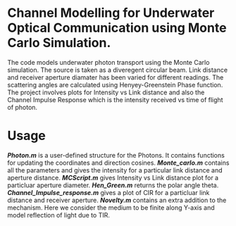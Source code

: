 # Channel Modelling for Underwater Optical Communication using Monte Carlo Simulation.
The code models underwater photon transport using the Monte Carlo simulation. The source is taken as a diveregent circular beam. Link distance and receiver aperture 
diamater has been varied for different readings. The scattering angles are calculated using Henyey-Greenstein Phase function. The project involves plots for Intensity
vs Link distance and also the Channel Impulse Response which is the intensity received vs time of flight of photon.
# Usage
***Photon.m*** is a user-defined structure for the Photons. It contains functions for updating the coordinates and direction cosines. 
***Monte_carlo.m*** contains all the parameters and gives the intensity for a particular link distance and aperture distance.
***MCScript.m*** gives Intensity vs Link distance plot for a particluar aperture diameter.
***Hen_Green.m*** returns the polar angle theta.
***Channel_Impulse_response.m*** gives a plot of CIR for a particluar link distance and receiver aperture.
***Novelty.m*** contains an extra addition to the mechanism. Here we consider the medium to be finite along Y-axis and model reflection of light due to TIR.
